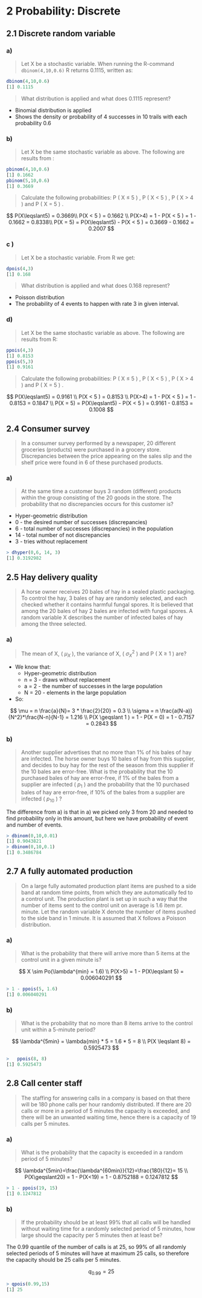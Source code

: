 # 2 Probability: Discrete
## 2.1 Discrete random variable

### a) 

> Let X be a stochastic variable. When running the R-command `dbinom(4,10,0.6)` R returns 0.1115, written as:

```R
dbinom(4,10,0.6)
[1] 0.1115
```

> What distribution is applied and what does 0.1115 represent?

- Binomial distribution is applied
- Shows the density or probability of 4 successes in 10 trails with each probability 0.6 

### b)

> Let X be the same stochastic variable as above. The following are results
> from :

```R
pbinom(4,10,0.6)
[1] 0.1662
pbinom(5,10,0.6)
[1] 0.3669
```

> Calculate the following probabilities: P ( X ≤ 5 ) , P ( X < 5 ) , P ( X > 4 ) and
> P ( X = 5 ) .

$$
P(X\leqslant5) = 0.3669\\
P(X < 5 ) = 0.1662 \\
P(X>4) = 1 - P(X < 5 ) = 1 - 0.1662 = 0.8338\\
P(X = 5) = P(X\leqslant5) - P(X < 5 )  = 0.3669 - 0.1662 =  0.2007
$$



### c ) 

> Let X be a stochastic variable. From R we get: 
```R
dpois(4,3)
[1] 0.168
```
> What distribution is applied and what does 0.168 represent?

- Poisson distribution
- The probability of 4 events to happen with rate 3 in given interval. 

### d) 

>Let X be the same stochastic variable as above. The following are results
>from R:

```R
ppois(4,3)
[1] 0.8153
ppois(5,3)
[1] 0.9161
```

> Calculate the following probabilities: P ( X ≤ 5 ) , P ( X < 5 ) , P ( X > 4 ) and
> P ( X = 5 ) .

$$
P(X\leqslant5) = 0.9161 \\
P(X < 5 ) = 0.8153 \\
P(X>4) = 1 - P(X < 5 ) = 1 - 0.8153 = 0.1847 \\
P(X = 5) = P(X\leqslant5) - P(X < 5 )  = 0.9161 - 0.8153 = 0.1008
$$

## 2.4 Consumer survey

> In a consumer survey performed by a newspaper, 20 different groceries (products) were purchased in a grocery store. Discrepancies between the price appearing on the sales slip and the shelf price were found in 6 of these purchased products.

### a) 
> At the same time a customer buys 3 random (different) products within
> the group consisting of the 20 goods in the store. The probability that no
> discrepancies occurs for this customer is?

- Hyper-geometric distribution
- 0 - the desired number of successes (discrepancies)
- 6 - total number of successes (discrepancies) in the population
- 14 - total number of not discrepancies
- 3 - tries without replacement 

```R
> dhyper(0,6, 14, 3)
[1] 0.3192982
```

## 2.5 Hay delivery quality
> A horse owner receives 20 bales of hay in a sealed plastic packaging. To control the hay, 3 bales of hay are randomly selected, and each checked whether it contains harmful fungal spores.
> It is believed that among the 20 bales of hay 2 bales are infected with fungal spores. A random variable X describes the number of infected bales of hay among the three selected.



### a)
> The mean of X, (  $\mu_{X}$ ), the variance of X, ( $\sigma^2_{X}$ ) and P ( X ≥ 1 ) are?

- We know that:
  - Hyper-geometric distribution
  - n  = 3  - draws without replacement 
  - a = 2 - the number of successes in the large population
  - N = 20 - elements in the large population 
- So:   

$$
\mu = n \frac{a}{N}= 3 * \frac{2}{20} = 0.3 \\
\sigma = n \frac{a(N-a)}{N^2}*\frac{N-n}{N-1} = 1.216 \\
P(X \geqslant 1 ) = 1 - P(X = 0) = 1 - 0.7157 = 0.2843
$$



### b)

> Another supplier advertises that no more than 1% of his bales of hay are infected. The horse owner buys 10 bales of hay from this supplier, and decides to buy hay for the rest of the season from this supplier if the 10 bales are error-free. What is the probability that the 10 purchased bales of hay are error-free, if 1% of the bales from a supplier are infected ( $p_{1}$ ) and the probability that the 10 purchased bales of hay are error-free, if 10% of the bales from a supplier are infected ( $p_{10}$ ) ?

The difference from a) is that in a) we picked only 3 from 20 and needed to find probability only in this amount, but here we have probability of event and number of events. 

```R
> dbinom(0,10,0.01)
[1] 0.9043821
> dbinom(0,10,0.1)
[1] 0.3486784
```

## 2.7 A fully automated production

> On a large fully automated production plant items are pushed to a side band at random time points, from which they are automatically fed to a control unit. The production plant is set up in such a way that the number of items sent to the control unit on average is 1.6 item pr. minute. Let the random variable X denote the number of items pushed to the side band in 1 minute. It is assumed that X follows a Poisson distribution. 

### a)

> What is the probability that there will arrive more than 5 items at the control unit in a given minute is?

$$
X \sim Po(\lambda^{min} = 1.6) \\
P(X>5) = 1 - P(X\leqslant  5) = 0.006040291
$$

```R
> 1 - ppois(5, 1.6)
[1] 0.006040291
```

### b)

> What is the probability that no more than 8 items arrive to the control unit
> within a 5-minute period? 

$$
\lambda^{5min} = \lambda{min} * 5 = 1.6 * 5 = 8 \\
P(X \leqslant 8) =  0.5925473
$$

```R
>   ppois(8, 8)
[1] 0.5925473
```

## 2.8 Call center staff
> The staffing for answering calls in a company is based on that there will be 180 phone calls per hour randomly distributed. If there are 20 calls or more in a period of 5 minutes the capacity is exceeded, and there will be an unwanted waiting time, hence there is a capacity of 19 calls per 5 minutes.

### a)
> What is the probability that the capacity is exceeded in a random period of 5 minutes?

$$
\lambda^{5min}=\frac{\lambda^{60min}}{12}=\frac{180}{12}= 15 \\
P(X\geqslant20) = 1 - P(X<19) = 1 - 0.8752188 = 0.1247812
$$

```R
> 1 - ppois(19, 15)
[1] 0.1247812
```

### b)

> If the probability should be at least 99% that all calls will be handled without waiting time for a randomly selected period of 5 minutes, how large should the capacity per 5 minutes then at least be?

The 0.99 quantile of the number of calls is at 25, so 99% of all randomly selected periods of 5 minutes will have at maximum 25 calls, so therefore the capacity should be 25 calls per 5 minutes.

$$
q_{0.99} = 25 
$$

```R
> qpois(0.99,15)
[1] 25
```